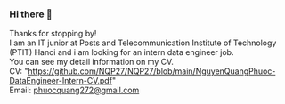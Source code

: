 ### Hi there 👋
Thanks for stopping by!\
I am an IT junior at Posts and Telecommunication Institute of Technology (PTIT) Hanoi and i am looking for an intern data engineer job.\
You can see my detail information on my CV.\
CV: "https://github.com/NQP27/NQP27/blob/main/NguyenQuangPhuoc-DataEngineer-Intern-CV.pdf" \
Email: phuocquang272@gmail.com
<!--
**NQP27/NQP27** is a ✨ _special_ ✨ repository because its `README.md` (this file) appears on your GitHub profile.

Here are some ideas to get you started:

- 🔭 I’m currently working on ...
- 🌱 I’m currently learning ...
- 👯 I’m looking to collaborate on ...
- 🤔 I’m looking for help with ...
- 💬 Ask me about ...
- 📫 How to reach me: ...
- 😄 Pronouns: ...
- ⚡ Fun fact: ...
-->
